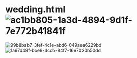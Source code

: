 # wedding.html![ac1bb805-1a3d-4894-9d1f-7e772b41841f](https://github.com/user-attachments/assets/13d78ed5-13db-452f-bded-c46d1406e132)
![99b8bab7-3fef-4c1e-abd6-049aea6229bd](https://github.com/user-attachments/assets/eb88af08-7417-482e-b88f-b5e38832013c)
![1a97d48f-bbe9-4ccb-84f7-16e7020b50dd](https://github.com/user-attachments/assets/7d8de0f9-7aba-4b06-aa72-b94a2b7bae6a)
